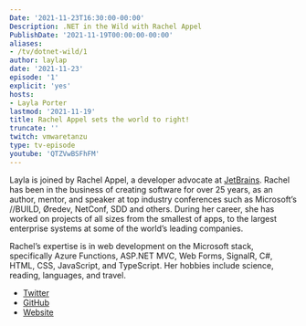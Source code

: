 ```yaml
---
Date: '2021-11-23T16:30:00-00:00'
Description: .NET in the Wild with Rachel Appel
PublishDate: '2021-11-19T00:00:00-00:00'
aliases:
- /tv/dotnet-wild/1
author: laylap
date: '2021-11-23'
episode: '1'
explicit: 'yes'
hosts:
- Layla Porter
lastmod: '2021-11-19'
title: Rachel Appel sets the world to right!
truncate: ''
twitch: vmwaretanzu
type: tv-episode
youtube: 'QTZVwBSFhFM'
---
```


Layla is joined by Rachel Appel, a developer advocate at [JetBrains](http://jetbrains.com/). Rachel has been in the business of creating software for over 25 years, as an author, mentor, and speaker at top industry conferences such as Microsoft’s //BUILD, Øredev, NetConf, SDD and others. During her career, she has worked on projects of all sizes from the smallest of apps, to the largest enterprise systems at some of the world’s leading companies.

Rachel’s expertise is in web development on the Microsoft stack, specifically Azure Functions, ASP.NET MVC, Web Forms, SignalR, C#, HTML, CSS, JavaScript, and TypeScript. Her hobbies include science, reading, languages, and travel.

- [Twitter](http://twitter.com/rachelappel)
- [GitHub](http://github.com/rachelappel)
- [Website](https://rachelappel.com/)